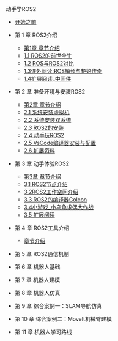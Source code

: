 动手学ROS2

- [开始之前](prepare/开始之前.md)

- 第 1 章 ROS2介绍
  - [第1章 章节介绍](chart1/章节介绍.md)
  - [1.1 ROS2的前世今生](chart1/1.1ROS2的前世今生.md) 
  - [1.2 ROS与ROS2对比](chart1/1.2ROS与ROS2对比.md) 
  - [1.3课外阅读:ROS镇长与艳娘传奇](chart1/1.3课外阅读_ROS镇长与艳娘传奇.md)  
  - [1.4扩展阅读_中间件](chart1/1.4扩展阅读_中间件.md) 

- 第 2 章 准备环境与安装ROS2 
  - [第2章 章节介绍](chart2/章节介绍.md) 
  - [2.1 系统安装虚拟机](chart2/2.1系统安装_虚拟机版本.md)  
  - [2.2 系统安装双系统](chart2/2.2系统安装_双系统.md) 
  - [2.3 ROS2的安装](chart2/2.3ROS2的安装.md) 
  - [2.4 动手玩ROS2](chart2/2.4动手玩ROS2.md)  
  - [2.5 VsCode编译器安装与配置](chart2/2.5VsCode编译器安装与配置.md) 
  - [2.6 扩展资料](chart2/2.6扩展资料.md) 

- 第 3 章 动手体验ROS2
  - [第3章 章节介绍](chart3/章节介绍.md) 
  - [3.1 ROS2节点介绍](chart3/3.1ROS2节点介绍.md)
  - [3.2ROS2工作空间介绍](chart3/3.2ROS2工作空间介绍.md)
  - [3.3 ROS2的编译器Colcon](chart3/3.3ROS2的编译器Colcon.md)
  -  [3.4小游戏_小乌龟求偶大作战](chart3/3.4小游戏_小乌龟求偶大作战.md) 
  - [3.5 扩展阅读](chart3/3.5扩展阅读.md) 

- 第 4 章 ROS2工具介绍
  - [章节介绍](chart4/章节介绍.md) 

- 第 5 章 ROS2通信机制

- 第 6 章 机器人基础

- 第 7 章 机器人建模

- 第 8 章 机器人仿真

- 第 9 章 综合案例一：SLAM导航仿真

- 第 10 章 综合案例二：MoveIt机械臂建模

- 第 11 章 机器人学习路线

